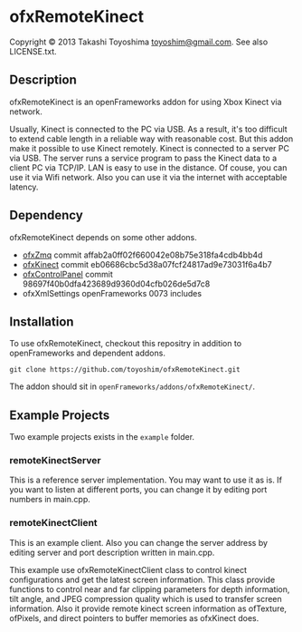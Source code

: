 ofxRemoteKinect
===============
Copyright © 2013 Takashi Toyoshima <toyoshim@gmail.com>. See also LICENSE.txt.

Description
-----------
ofxRemoteKinect is an openFrameworks addon for using Xbox Kinect via network.

Usually, Kinect is connected to the PC via USB. As a result, it's too difficult
to extend cable length in a reliable way with reasonable cost. But this addon
make it possible to use Kinect remotely. Kinect is connected to a server PC via
USB. The server runs a service program to pass the Kinect data to a client PC
via TCP/IP. LAN is easy to use in the distance. Of couse, you can use it via
Wifi network. Also you can use it via the internet with acceptable latency.

Dependency
----------
ofxRemoteKinect depends on some other addons.

+ [ofxZmq](https://github.com/satoruhiga/ofxZmq)
    commit affab2a0ff02f660042e08b75e318fa4cdb4bb4d
+ [ofxKinect](https://github.com/ofTheo/ofxKinect)
    commit eb06686cbc5d38a07fcf24817ad9e73031f6a4b7
+ [ofxControlPanel](https://github.com/kylemcdonald/ofxControlPanel)
    commit 98697f40b0dfa423689d9360d04cfb026de5d7c8
+ ofxXmlSettings openFrameworks 0073 includes

Installation
------------
To use ofxRemoteKinect, checkout this repositry in addition to openFrameworks
and dependent addons.

`git clone https://github.com/toyoshim/ofxRemoteKinect.git`

The addon should sit in `openFrameworks/addons/ofxRemoteKinect/`.

Example Projects
----------------
Two example projects exists in the `example` folder.

### remoteKinectServer
This is a reference server implementation. You may want to use it as is. If you
want to listen at different ports, you can change it by editing port numbers
in main.cpp.

### remoteKinectClient
This is an example client. Also you can change the server address by editing
server and port description written in main.cpp.

This example use ofxRemoteKinectClient class to control kinect configurations
and get the latest screen information. This class provide functions to control
near and far clipping parameters for depth information, tilt angle, and JPEG
compression quality which is used to transfer screen information. Also it
provide remote kinect screen information as ofTexture, ofPixels, and direct
pointers to buffer memories as ofxKinect does.
